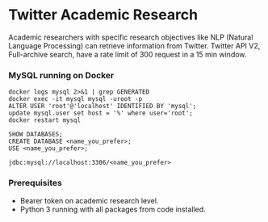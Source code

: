 # Twitter Academic Research

Academic researchers with specific research objectives like NLP (Natural Language Processing) can retrieve information from Twitter.
Twitter API V2, Full-archive search, have a rate limit of 300 request in a 15 min window. 

### MySQL running on Docker 

```docker run -p 3306:3306 --name=mysql -d mysql/mysql-server:8.0.21
docker logs mysql 2>&1 | grep GENERATED
docker exec -it mysql mysql -uroot -p
ALTER USER 'root'@'localhost' IDENTIFIED BY 'mysql';
update mysql.user set host = '%' where user='root';
docker restart mysql

SHOW DATABASES;
CREATE DATABASE <name_you_prefer>;
USE <name_you_prefer>;

jdbc:mysql://localhost:3306/<name_you_prefer>
```

### Prerequisites
- Bearer token on academic research level.
- Python 3 running with all packages from code installed.